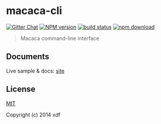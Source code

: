 # macaca-cli

[![Gitter Chat][gitter-image]][gitter-url]
[![NPM version][npm-image]][npm-url]
[![build status][travis-image]][travis-url]
[![npm download][download-image]][download-url]

[gitter-image]: https://img.shields.io/badge/GITTER-join%20chat-green.svg?style=flat-square
[gitter-url]: https://gitter.im/alibaba/macaca
[npm-image]: https://img.shields.io/npm/v/macaca-cli.svg?style=flat-square
[npm-url]: https://npmjs.org/package/macaca-cli
[travis-image]: https://img.shields.io/travis/macacajs/macaca-cli.svg?style=flat-square
[travis-url]: https://travis-ci.org/macacajs/macaca-cli
[download-image]: https://img.shields.io/npm/dm/macaca-cli.svg?style=flat-square
[download-url]: https://npmjs.org/package/macaca-cli

> Macaca command-line interface

## Documents

Live sample & docs: [site](https://macacajs.github.io/macaca/guide.html#/cli-usage)

## License

[MIT](LICENSE)

Copyright (c) 2014 xdf
